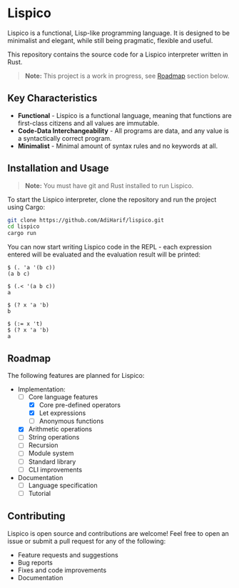 # Lispico

Lispico is a functional, Lisp-like programming language. It is designed to be minimalist and elegant, while still being pragmatic, flexible and useful.

This repository contains the source code for a Lispico interpreter written in Rust.

> **Note:** This project is a work in progress, see [Roadmap](#roadmap) section below.

## Key Characteristics

- **Functional** - Lispico is a functional language, meaning that functions are first-class citizens and all values are immutable.
- **Code-Data Interchangeability** - All programs are data, and any value is a syntactically correct program.
- **Minimalist** - Minimal amount of syntax rules and no keywords at all.

## Installation and Usage

> **Note:** You must have git and Rust installed to run Lispico.

To start the Lispico interpreter, clone the repository and run the project using Cargo:

```bash
git clone https://github.com/AdiHarif/lispico.git
cd lispico
cargo run
```

You can now start writing Lispico code in the REPL - each expression entered will be evaluated and the evaluation result will be printed:
```
$ (. 'a '(b c))
(a b c)

$ (.< '(a b c))
a

$ (? x 'a 'b)
b

$ (:= x 't)
$ (? x 'a 'b)
a
```

## Roadmap

The following features are planned for Lispico:
- Implementation:
    - [ ] Core language features
        - [x] Core pre-defined operators
        - [x] Let expressions
        - [ ] Anonymous functions
    - [x] Arithmetic operations
    - [ ] String operations
    - [ ] Recursion
    - [ ] Module system
    - [ ] Standard library
    - [ ] CLI improvements
- Documentation
    - [ ] Language specification
    - [ ] Tutorial

## Contributing

Lispico is open source and contributions are welcome! Feel free to open an issue or submit a pull request for any of the following:
- Feature requests and suggestions
- Bug reports
- Fixes and code improvements
- Documentation
